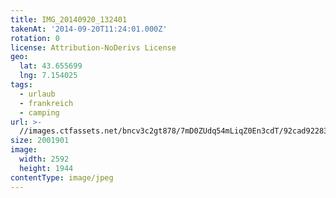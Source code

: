```yaml
---
title: IMG_20140920_132401
takenAt: '2014-09-20T11:24:01.000Z'
rotation: 0
license: Attribution-NoDerivs License
geo:
  lat: 43.655699
  lng: 7.154025
tags:
  - urlaub
  - frankreich
  - camping
url: >-
  //images.ctfassets.net/bncv3c2gt878/7mD0ZUdq54mLiqZ0En3cdT/92cad922835e2b898df464fe77acc6f6/img_20140920_132401_28313040635_o
size: 2001901
image:
  width: 2592
  height: 1944
contentType: image/jpeg
---
```


